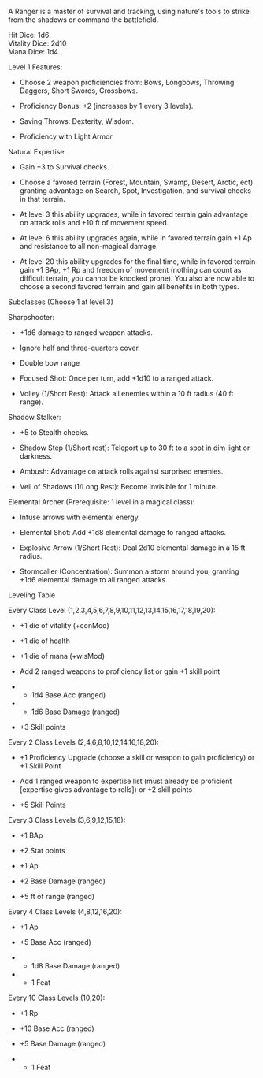 A Ranger is a master of survival and tracking, using nature's tools to strike from the shadows or command the battlefield.

Hit Dice: 1d6  
Vitality Dice: 2d10  
Mana Dice: 1d4

Level 1 Features:

- Choose 2 weapon proficiencies from: Bows, Longbows, Throwing Daggers, Short Swords, Crossbows.
    
- Proficiency Bonus: +2 (increases by 1 every 3 levels).
    
- Saving Throws: Dexterity, Wisdom.
    
- Proficiency with Light Armor
    

Natural Expertise

- Gain +3 to Survival checks.
    
- Choose a favored terrain (Forest, Mountain, Swamp, Desert, Arctic, ect) granting advantage on Search, Spot, Investigation, and survival checks in that terrain.
    

- At level 3 this ability upgrades, while in favored terrain gain advantage on attack rolls and +10 ft of movement speed.
    
- At level 6 this ability upgrades again, while in favored terrain gain +1 Ap and resistance to all non-magical damage. 
    
- At level 20 this ability upgrades for the final time, while in favored terrain gain +1 BAp, +1 Rp and freedom of movement (nothing can count as difficult terrain, you cannot be knocked prone). You also are now able to choose a second favored terrain and gain all benefits in both types. 
    

Subclasses (Choose 1 at level 3)

Sharpshooter:

- +1d6 damage to ranged weapon attacks.
    
- Ignore half and three-quarters cover.
    
- Double bow range
    
- Focused Shot: Once per turn, add +1d10 to a ranged attack.
    
- Volley (1/Short Rest): Attack all enemies within a 10 ft radius (40 ft range).
    

Shadow Stalker:

- +5 to Stealth checks.
    
- Shadow Step (1/Short rest): Teleport up to 30 ft to a spot in dim light or darkness.
    
- Ambush: Advantage on attack rolls against surprised enemies.
    
- Veil of Shadows (1/Long Rest): Become invisible for 1 minute.
    

Elemental Archer (Prerequisite: 1 level in a magical class):

- Infuse arrows with elemental energy.
    
- Elemental Shot: Add +1d8 elemental damage to ranged attacks.
    
- Explosive Arrow (1/Short Rest): Deal 2d10 elemental damage in a 15 ft radius.
    
- Stormcaller (Concentration): Summon a storm around you, granting +1d6 elemental damage to all ranged attacks.
    

Leveling Table

Every Class Level (1,2,3,4,5,6,7,8,9,10,11,12,13,14,15,16,17,18,19,20):

- +1 die of vitality (+conMod)
    
- +1 die of health
    
- +1 die of mana (+wisMod)
    
- Add 2 ranged weapons to proficiency list or gain +1 skill point
    
- + 1d4 Base Acc (ranged)
    
- + 1d6 Base Damage (ranged)
    
- +3 Skill points
    

Every 2 Class Levels (2,4,6,8,10,12,14,16,18,20):

- +1 Proficiency Upgrade (choose a skill or weapon to gain proficiency) or +1 Skill Point
    
- Add 1 ranged weapon to expertise list (must already be proficient [expertise gives advantage to rolls]) or +2 skill points
    
- +5 Skill Points
    

Every 3 Class Levels (3,6,9,12,15,18):

- +1 BAp
    
- +2 Stat points
    
- +1 Ap
    
- +2 Base Damage (ranged)
    
- +5 ft of range (ranged)
    

Every 4 Class Levels (4,8,12,16,20):

- +1 Ap
    
- +5 Base Acc (ranged)
    
- + 1d8 Base Damage (ranged)
    
- + 1 Feat
    

Every 10 Class Levels (10,20):

- +1 Rp
    
- +10 Base Acc (ranged)
    
- +5 Base Damage (ranged)
    
- + 1 Feat